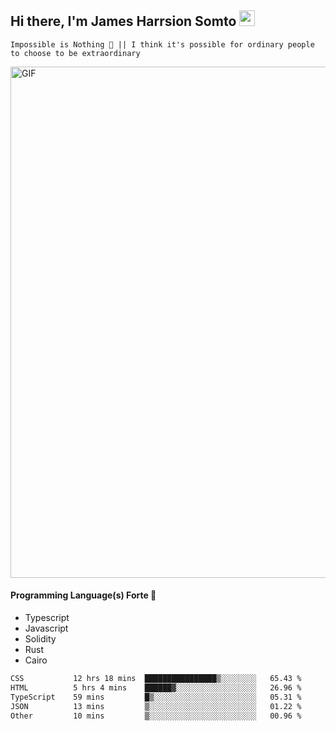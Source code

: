 ## Hi there, I'm James Harrsion Somto <img src="https://media.giphy.com/media/hvRJCLFzcasrR4ia7z/giphy.gif" width="25px">

`Impossible is Nothing 🚀 || I think it's possible for ordinary people to choose to be extraordinary`

 
<img align="center" alt="GIF" src="https://github.com/Gapur/Gapur/blob/master/coding.gif?raw=true" width="818px" height="818px" />


#### Programming Language(s) Forte 🚀
- Typescript
- Javascript
- Solidity
- Rust
- Cairo



<!--START_SECTION:waka-->

```txt
CSS           12 hrs 18 mins  ████████████████▒░░░░░░░░   65.43 %
HTML          5 hrs 4 mins    ██████▓░░░░░░░░░░░░░░░░░░   26.96 %
TypeScript    59 mins         █▒░░░░░░░░░░░░░░░░░░░░░░░   05.31 %
JSON          13 mins         ▒░░░░░░░░░░░░░░░░░░░░░░░░   01.22 %
Other         10 mins         ▒░░░░░░░░░░░░░░░░░░░░░░░░   00.96 %
```

<!--END_SECTION:waka-->
<br />
<br />
<br />







